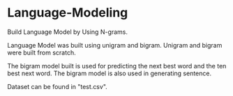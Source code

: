 # Language-Modeling
Build Language Model by Using N-grams.

Language Model was built using unigram and bigram. 
Unigram and bigram were built from scratch.

The bigram model built is used for predicting the next best word and the ten best next word.
The bigram model is also used in generating sentence. 

Dataset can be found in "test.csv".
